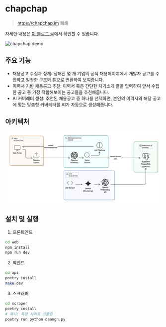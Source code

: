 # chapchap
> https://chapchap.im 폐쇄

자세한 내용은 [이 블로그 글](https://rokrokss.com/post/2025/05/13/개발자-채용공고-추천-서비스-찹찹-chapchap.html)에서 확인할 수 있습니다.

![chapchap demo](doc/chapchap00_looped.gif)


## 주요 기능
 - 채용공고 수집과 정제: 정해진 몇 개 기업의 공식 채용페이지에서 개발자 공고를 수집하고 일정한 구조와 톤으로 변환하여 보여줍니다.
 - 이력서 기반 채용공고 추천: 이력서 혹은 간단한 자기소개 글을 입력하여 앞서 수집한 공고 중 가장 적합해보이는 공고들을 추천해줍니다.
 - AI 커버레터 생성: 추천된 채용공고 중 하나를 선택하면, 본인의 이력서와 해당 공고에 맞는 맞춤형 커버레터를 AI가 자동으로 생성해줍니다.

## 아키텍처

![chapchap diagram](doc/diagram.png)

## 설치 및 실행

1. 프론트엔드

```bash
cd web
npm install
npm run dev
```

2. 백엔드
```bash
cd api
poetry install
make dev
```

3. 스크래퍼
```bash
cd scraper
poetry install
# 예시: 특정 사이트 크롤링
poetry run python daangn.py
```
